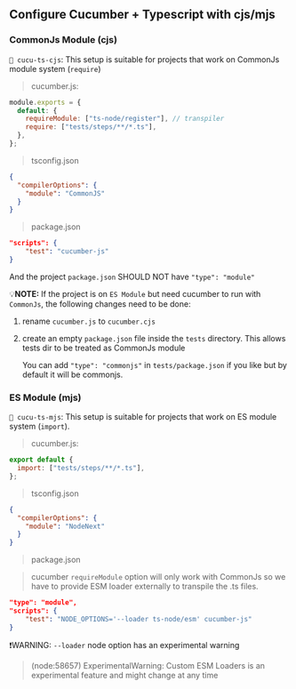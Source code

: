 ## Configure Cucumber + Typescript with cjs/mjs

### CommonJs Module (cjs)

`📁 cucu-ts-cjs`: This setup is suitable for projects that work on CommonJs module system (`require`)

> cucumber.js:

```js
module.exports = {
  default: {
    requireModule: ["ts-node/register"], // transpiler
    require: ["tests/steps/**/*.ts"],
  },
};
```

> tsconfig.json

```json
{
  "compilerOptions": {
    "module": "CommonJS"
  }
}
```

> package.json

```json
"scripts": {
    "test": "cucumber-js"
}
```

And the project `package.json` SHOULD NOT have `"type": "module"`

💡**NOTE:** If the project is on `ES Module` but need cucumber to run with `CommonJs`, the following changes need to be done:

1. rename `cucumber.js` to `cucumber.cjs`
2. create an empty `package.json` file inside the `tests` directory. This allows tests dir to be treated as CommonJs module

   You can add `"type": "commonjs"` in `tests/package.json` if you like but by default it will be commonjs.

### ES Module (mjs)

`📁 cucu-ts-mjs`: This setup is suitable for projects that work on ES module system (`import`).

> cucumber.js:

```js
export default {
  import: ["tests/steps/**/*.ts"],
};
```

> tsconfig.json

```json
{
  "compilerOptions": {
    "module": "NodeNext"
  }
}
```

> package.json

> cucumber `requireModule` option will only work with CommonJs so we have to provide ESM loader externally to transpile the .ts files.

```json
"type": "module",
"scripts": {
    "test": "NODE_OPTIONS='--loader ts-node/esm' cucumber-js"
}
```

❗WARNING: `--loader` node option has an experimental warning

> (node:58657) ExperimentalWarning: Custom ESM Loaders is an experimental feature and might change at any time
